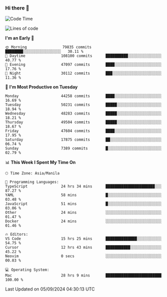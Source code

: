 ### Hi there 👋

<!--START_SECTION:waka-->
![Code Time](http://img.shields.io/badge/Code%20Time-5%2C512%20hrs%2037%20mins-blue)

![Lines of code](https://img.shields.io/badge/From%20Hello%20World%20I%27ve%20Written-118.3%20million%20lines%20of%20code-blue)

**I'm an Early 🐤** 

```text
🌞 Morning                79835 commits       ████████░░░░░░░░░░░░░░░░░   30.11 % 
🌆 Daytime                108100 commits      ██████████░░░░░░░░░░░░░░░   40.77 % 
🌃 Evening                47097 commits       ████░░░░░░░░░░░░░░░░░░░░░   17.76 % 
🌙 Night                  30112 commits       ███░░░░░░░░░░░░░░░░░░░░░░   11.36 % 
```
📅 **I'm Most Productive on Tuesday** 

```text
Monday                   44258 commits       ████░░░░░░░░░░░░░░░░░░░░░   16.69 % 
Tuesday                  50231 commits       █████░░░░░░░░░░░░░░░░░░░░   18.94 % 
Wednesday                48283 commits       █████░░░░░░░░░░░░░░░░░░░░   18.21 % 
Thursday                 49504 commits       █████░░░░░░░░░░░░░░░░░░░░   18.67 % 
Friday                   47604 commits       ████░░░░░░░░░░░░░░░░░░░░░   17.95 % 
Saturday                 17875 commits       ██░░░░░░░░░░░░░░░░░░░░░░░   06.74 % 
Sunday                   7389 commits        █░░░░░░░░░░░░░░░░░░░░░░░░   02.79 % 
```


📊 **This Week I Spent My Time On** 

```text
🕑︎ Time Zone: Asia/Manila

💬 Programming Languages: 
TypeScript               24 hrs 34 mins      ██████████████████████░░░   87.27 % 
YAML                     58 mins             █░░░░░░░░░░░░░░░░░░░░░░░░   03.48 % 
JavaScript               51 mins             █░░░░░░░░░░░░░░░░░░░░░░░░   03.06 % 
Other                    24 mins             ░░░░░░░░░░░░░░░░░░░░░░░░░   01.47 % 
Docker                   24 mins             ░░░░░░░░░░░░░░░░░░░░░░░░░   01.46 % 

🔥 Editors: 
VS Code                  15 hrs 25 mins      ██████████████░░░░░░░░░░░   54.75 % 
Cursor                   12 hrs 43 mins      ███████████░░░░░░░░░░░░░░   45.22 % 
Neovim                   0 secs              ░░░░░░░░░░░░░░░░░░░░░░░░░   00.03 % 

💻 Operating System: 
Mac                      28 hrs 9 mins       █████████████████████████   100.00 % 
```


 Last Updated on 05/09/2024 04:30:13 UTC
<!--END_SECTION:waka-->


<!--
**rad182/rad182** is a ✨ _special_ ✨ repository because its `README.md` (this file) appears on your GitHub profile.

Here are some ideas to get you started:

- 🔭 I’m currently working on ...
- 🌱 I’m currently learning ...
- 👯 I’m looking to collaborate on ...
- 🤔 I’m looking for help with ...
- 💬 Ask me about ...
- 📫 How to reach me: ...
- 😄 Pronouns: ...
- ⚡ Fun fact: ...
-->
